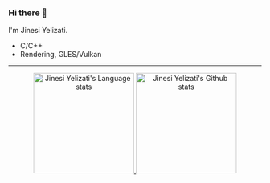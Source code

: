 ### Hi there 👋

I'm Jinesi Yelizati.

- C/C++
- Rendering, GLES/Vulkan

<hr/>

<div align="center"> 
<a href="https://github.com/ylz-at">
<img height=200 src="https://github-readme-stats-git-master-rstaa-rickstaa.vercel.app/api/top-langs/?username=ylz-at&layout=compact&langs_count=10&hide_border=1&role=OWNER,COLLABORATOR&theme=dark&bg_color=000000#gh-dark-mode-only" alt="Jinesi Yelizati's Language stats" />
</a>
<a href="https://github.com/anuraghazra/github-readme-stats#gh-dark-mode-only">
<img height=200 src="https://github-readme-stats-git-master-rstaa-rickstaa.vercel.app/api?username=ylz-at&show_icons=true&count_private=true&line_height=28&hide_border=1&include_all_commits=true&card_width=450&role=OWNER,COLLABORATOR&exclude_repo=github-readme-stats&theme=dark&bg_color=000000#gh-dark-mode-only" alt="Jinesi Yelizati's Github stats" />
</a>
</div>

<br/>
